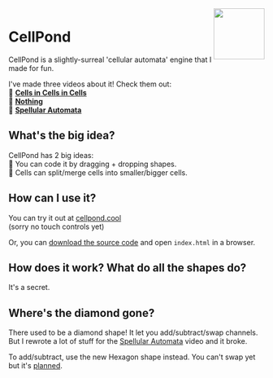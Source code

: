 <img align="right" height="100" src="https://user-images.githubusercontent.com/15892272/164454144-25d4aa67-4942-463e-b4fe-edbd3b17adc1.png">

# CellPond
CellPond is a slightly-surreal 'cellular automata' engine that I made for fun.

I've made three videos about it! Check them out:<br>
🦠 [**Cells in Cells in Cells**](https://youtu.be/gv40Z9tVjAI)<br>
🤖 [**Nothing**](https://youtu.be/sQYUQNozljo)<br>
🔮 [**Spellular Automata**](https://youtu.be/xvlsJ3FqNYU)

## What's the big idea?
CellPond has 2 big ideas:<br>
🐸 You can code it by dragging + dropping shapes.<br>
🐸 Cells can split/merge cells into smaller/bigger cells.

## How can I use it?
You can try it out at [cellpond.cool](https://cellpond.cool)<br>
(sorry no touch controls yet)

Or, you can [download the source code](https://github.com/TodePond/CellPond/archive/refs/heads/main.zip) and open `index.html` in a browser.

## How does it work? What do all the shapes do?
It's a secret.

## Where's the diamond gone?

There used to be a diamond shape! It let you add/subtract/swap channels. But I rewrote a lot of stuff for the [Spellular Automata](https://youtu.be/xvlsJ3FqNYU) video and it broke.

To add/subtract, use the new Hexagon shape instead. You can't swap yet but it's [planned](https://github.com/TodePond/CellPond/issues/281).
